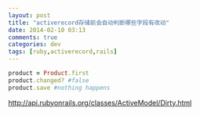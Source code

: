 ```yaml
---
layout: post
title: "activerecord存储前会自动判断哪些字段有改动"
date: 2014-02-10 03:13
comments: true
categories: dev
tags: [ruby,activerecord,rails]
---
```



```ruby
product = Product.first
product.changed? #false
product.save #nothing happens
```

http://api.rubyonrails.org/classes/ActiveModel/Dirty.html